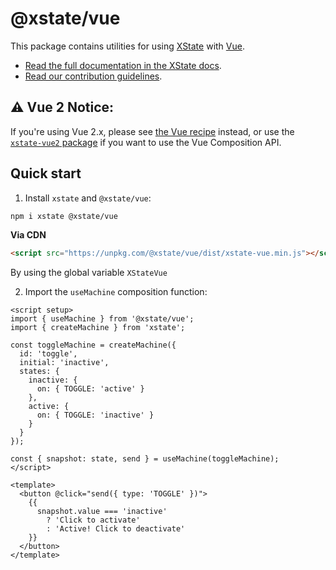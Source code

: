 # @xstate/vue

This package contains utilities for using [XState](https://github.com/statelyai/xstate) with [Vue](https://github.com/vuejs/vue).

- [Read the full documentation in the XState docs](https://stately.ai/docs/xstate-vue).
- [Read our contribution guidelines](https://github.com/statelyai/xstate/blob/main/CONTRIBUTING.md).

## :warning: Vue 2 Notice:

If you're using Vue 2.x, please see [the Vue recipe](https://xstate.js.org/docs/recipes/vue.html) instead, or use the [`xstate-vue2` package](https://github.com/ChrisShank/xstate-vue2) if you want to use the Vue Composition API.

## Quick start

1. Install `xstate` and `@xstate/vue`:

```bash
npm i xstate @xstate/vue
```

**Via CDN**

```html
<script src="https://unpkg.com/@xstate/vue/dist/xstate-vue.min.js"></script>
```

By using the global variable `XStateVue`

2. Import the `useMachine` composition function:

```vue
<script setup>
import { useMachine } from '@xstate/vue';
import { createMachine } from 'xstate';

const toggleMachine = createMachine({
  id: 'toggle',
  initial: 'inactive',
  states: {
    inactive: {
      on: { TOGGLE: 'active' }
    },
    active: {
      on: { TOGGLE: 'inactive' }
    }
  }
});

const { snapshot: state, send } = useMachine(toggleMachine);
</script>

<template>
  <button @click="send({ type: 'TOGGLE' })">
    {{
      snapshot.value === 'inactive'
        ? 'Click to activate'
        : 'Active! Click to deactivate'
    }}
  </button>
</template>
```
